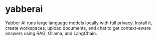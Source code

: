 # yabberai
Yabber AI runs large language models locally with full privacy. Install it, create workspaces, upload documents, and chat to get context-aware answers using RAG, Ollama, and LangChain.
